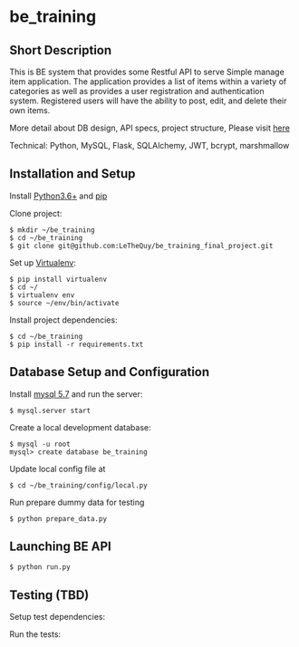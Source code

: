 # be_training

## Short Description

This is BE system that provides some Restful API to  serve Simple manage item application. The application provides a list of items within a variety of categories as well as provides a user registration and authentication system. Registered users will have the ability to post, edit, and delete their own items.

More detail about DB design, API specs, project structure, Please visit [here](https://docs.google.com/document/d/13WE0p50ecmviwt3JmI6BuaJbkb8jQMxjvuPZZ38LapA/edit#heading=h.vcozbswwqf8l) 

Technical: Python, MySQL, Flask, SQLAlchemy, JWT, bcrypt, marshmallow
    
## Installation and Setup

Install [Python3.6+](https://www.python.org/downloads/) and [pip](https://pypi.python.org/pypi/pip)

Clone project:

    $ mkdir ~/be_training
    $ cd ~/be_training
    $ git clone git@github.com:LeTheQuy/be_training_final_project.git

Set up [Virtualenv](https://virtualenv.pypa.io/en/stable/):

    $ pip install virtualenv
    $ cd ~/
    $ virtualenv env
    $ source ~/env/bin/activate

Install project dependencies:

    $ cd ~/be_training
    $ pip install -r requirements.txt

## Database Setup and Configuration

Install [mysql 5.7](https://dev.mysql.com/downloads/mysql/5.7.html) and run the server:

    $ mysql.server start

Create a local development database:

    $ mysql -u root
    mysql> create database be_training

Update local config file at

    $ cd ~/be_training/config/local.py

Run prepare dummy data for testing

    $ python prepare_data.py

## Launching BE API

    $ python run.py

## Testing (TBD)

Setup test dependencies:

Run the tests: